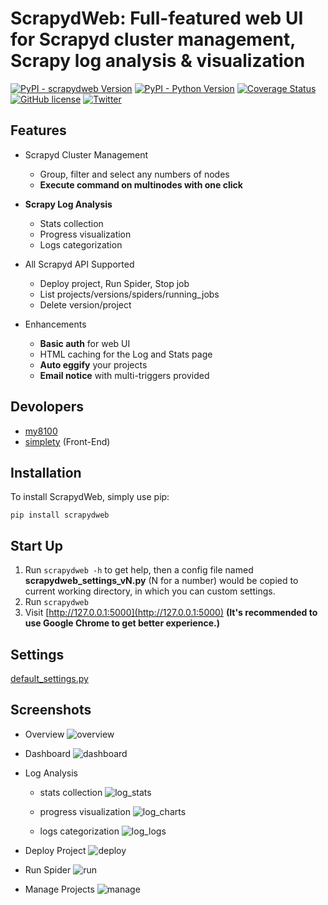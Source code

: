 ScrapydWeb: Full-featured web UI for Scrapyd cluster management, Scrapy log analysis & visualization
==========================
[![PyPI - scrapydweb Version](https://img.shields.io/pypi/v/scrapydweb.svg)](https://pypi.org/project/scrapydweb/)
[![PyPI - Python Version](https://img.shields.io/pypi/pyversions/scrapydweb.svg)](https://pypi.org/project/scrapydweb/)
[![Coverage Status](https://coveralls.io/repos/github/my8100/scrapydweb/badge.svg?branch=master)](https://coveralls.io/github/my8100/scrapydweb?branch=master)
[![GitHub license](https://img.shields.io/github/license/my8100/scrapydweb.svg)](https://github.com/my8100/scrapydweb/blob/master/LICENSE)
[![Twitter](https://img.shields.io/twitter/url/https/github.com/my8100/scrapydweb.svg?style=social)](https://twitter.com/intent/tweet?text=ScrapydWeb:%20Full-featured%20web%20UI%20for%20Scrapyd%20cluster%20management,%20Scrapy%20log%20analysis%20%26%20visualization%20%23python%20%20%23scrapy%20%23scrapyd%20%23webscraping%20%23scrapydweb%20@my8100_%20&url=https%3A%2F%2Fgithub.com%2Fmy8100%2Fscrapydweb)

Features
---------------
- Scrapyd Cluster Management
  - Group, filter and select any numbers of nodes
  - **Execute command on multinodes with one click**

- **Scrapy Log Analysis**
  - Stats collection
  - Progress visualization
  - Logs categorization

- All Scrapyd API Supported
  - Deploy project, Run Spider, Stop job
  - List projects/versions/spiders/running_jobs
  - Delete version/project

- Enhancements
  - **Basic auth** for web UI
  - HTML caching for the Log and Stats page
  - **Auto eggify** your projects
  - **Email notice** with multi-triggers provided


Devolopers
---------------
- [my8100](https://github.com/my8100)
- [simplety](https://github.com/simplety) (Front-End)


Installation
------------
To install ScrapydWeb, simply use pip:

```
pip install scrapydweb
```


Start Up
------------
1. Run `scrapydweb -h` to get help,
then a config file named **scrapydweb_settings_vN.py** (N for a number) would be copied to current working directory,
in which you can custom settings.
2. Run `scrapydweb`
3. Visit [http://127.0.0.1:5000](http://127.0.0.1:5000) **(It's recommended to use Google Chrome to get better experience.)**


Settings
---------------
[default_settings.py](https://github.com/my8100/scrapydweb/blob/master/scrapydweb/default_settings.py)


Screenshots
------------
- Overview
![overview](https://raw.githubusercontent.com/my8100/scrapydweb/master/screenshots/overview.png)

- Dashboard
![dashboard](https://raw.githubusercontent.com/my8100/scrapydweb/master/screenshots/dashboard.png)

- Log Analysis
  - stats collection
![log_stats](https://raw.githubusercontent.com/my8100/scrapydweb/master/screenshots/log_stats.png)

  - progress visualization
![log_charts](https://raw.githubusercontent.com/my8100/scrapydweb/master/screenshots/log_charts.png)

  - logs categorization
![log_logs](https://raw.githubusercontent.com/my8100/scrapydweb/master/screenshots/log_logs.png)

- Deploy Project
![deploy](https://raw.githubusercontent.com/my8100/scrapydweb/master/screenshots/deploy.png)

- Run Spider
![run](https://raw.githubusercontent.com/my8100/scrapydweb/master/screenshots/run.png)

- Manage Projects
![manage](https://raw.githubusercontent.com/my8100/scrapydweb/master/screenshots/manage.png)
